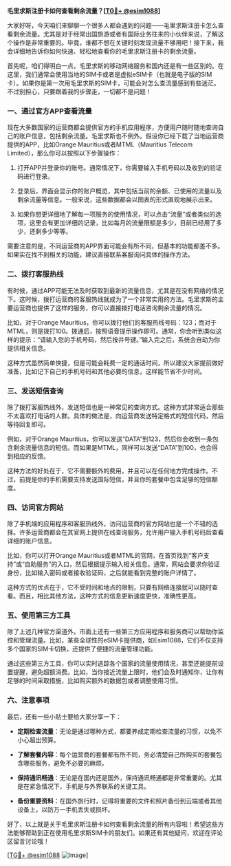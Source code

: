 **毛里求斯注册卡如何查看剩余流量？[[TG💪+ @esim1088](https://t.me/s/esim1088)]**

大家好呀，今天咱们来聊聊一个很多人都会遇到的问题——毛里求斯注册卡怎么查看剩余流量。尤其是对于经常出国旅游或者有国际业务往来的小伙伴来说，了解这个操作是非常重要的。毕竟，谁都不想在关键时刻发现流量不够用吧！接下来，我会详细地告诉你如何快速、轻松地查看你的毛里求斯注册卡的剩余流量。

首先呢，咱们得明白一点，毛里求斯的移动网络服务和国内还是有一些区别的。在这里，我们通常会使用当地的SIM卡或者是虚拟eSIM卡（也就是电子版的SIM卡）。如果你是第一次用毛里求斯的SIM卡，可能会对怎么查流量感到有些迷茫。不过别担心，只要跟着我的步骤走，一切都不是问题！

### **一、通过官方APP查看流量**

现在大多数国家的运营商都会提供官方的手机应用程序，方便用户随时随地查询自己的账户信息，包括剩余流量。毛里求斯也不例外。假设你已经下载了当地运营商提供的APP，比如Orange Mauritius或者MTML（Mauritius Telecom Limited），那么你可以按照以下步骤操作：

1. 打开APP并登录你的账号。通常情况下，你需要输入手机号码以及收到的验证码进行登录。
   
2. 登录后，界面会显示你的账户概览，其中包括当前的余额、已使用的流量以及剩余流量等信息。一般来说，这些数据都会以图表的形式直观地展示出来。

3. 如果你想更详细地了解每一项服务的使用情况，可以点击“流量”或者类似的选项，这里会有更加详细的记录，比如每月的流量限额是多少，目前已经用了多少，还剩多少等等。

需要注意的是，不同运营商的APP界面可能会有所不同，但基本的功能都差不多。如果实在找不到相关的功能，建议直接联系客服询问具体的操作方法。

### **二、拨打客服热线**

有时候，通过APP可能无法及时获取到最新的流量信息，尤其是在没有网络的情况下。这时候，拨打运营商的客服热线就成为了一个非常实用的方法。毛里求斯的主要运营商也提供了这样的服务，你可以直接拨打电话咨询剩余流量的情况。

比如，对于Orange Mauritius，你可以拨打他们的客服热线号码：123；而对于MTML，则是拨打100。拨通后，按照语音提示操作即可。通常，你会听到类似这样的提示：“请输入您的手机号码，然后按井号键。”输入完之后，系统会自动为你提供相关信息。

这种方式虽然简单快捷，但是可能会耗费一定的通话时间，所以建议大家提前做好准备，比如记下自己的手机号码和其他必要的信息，这样能节省不少时间。

### **三、发送短信查询**

除了拨打客服热线外，发送短信也是一种常见的查询方式。这种方式非常适合那些不太喜欢打电话的人群。具体的做法是，向运营商发送特定格式的短信代码，然后等待回复即可。

例如，对于Orange Mauritius，你可以发送“DATA”到123，然后你会收到一条包含剩余流量信息的短信。而如果是MTML，同样可以发送“DATA”到100，也会得到相应的反馈。

这种方法的好处在于，它不需要额外的费用，并且可以在任何地方完成操作。不过，前提是你的手机需要支持发送国际短信，并且你的套餐中包含足够的短信额度。

### **四、访问官方网站**

除了手机端的应用程序和客服热线外，访问运营商的官方网站也是一个不错的选择。许多运营商都会在其官网上提供在线查询服务，允许用户输入手机号码后查看详细的账户信息。

比如，你可以打开Orange Mauritius或者MTML的官网，在首页找到“客户支持”或“自助服务”的入口，然后根据提示输入相关信息。通常，网站会要求你验证身份，比如输入密码或者接收验证码，之后就能看到完整的账户详情了。

这种方式的优点在于，它不受时间和地点的限制，只要有网络连接就可以随时查看。而且，相比其他方法，这种方式的信息更新速度更快，准确性更高。

### **五、使用第三方工具**

除了上述几种官方渠道外，市面上还有一些第三方应用程序和服务商可以帮助你监控和管理流量。比如，某些全球性的eSIM卡提供商，如Esim1088，它们不仅支持多个国家的SIM卡切换，还提供了便捷的流量管理功能。

通过这些第三方工具，你可以实时追踪各个国家的流量使用情况，甚至还能提前设置提醒，避免超额消费。比如，当你接近流量上限时，他们会及时通知你，让你有足够的时间采取措施，比如购买额外的数据包或者调整使用习惯。

### **六、注意事项**

最后，还有一些小贴士要给大家分享一下：

- **定期检查流量**：无论是通过哪种方式，都要养成定期检查流量的习惯，以免不小心超出预算。
  
- **了解套餐内容**：每个运营商的套餐都有所不同，务必清楚自己所购买的套餐包含哪些服务，避免不必要的麻烦。

- **保持通讯畅通**：无论是在国内还是国外，保持通讯畅通都是非常重要的。尤其是在紧急情况下，手机是与外界联系的关键工具。

- **备份重要资料**：在国外旅行时，记得将重要的文件和照片备份到云端或者其他设备上，以防万一手机丢失或损坏。

好了，以上就是关于毛里求斯注册卡如何查看剩余流量的所有内容啦！希望这些方法能够帮助到正在使用毛里求斯SIM卡的朋友们。如果还有其他疑问，欢迎在评论区留言讨论哦！

[[TG💪+ @esim1088](https://t.me/s/esim1088) ![Image](https://i.postimg.cc/4NQfJmqS/Snipaste-2025-05-13-00-14-12.png)]